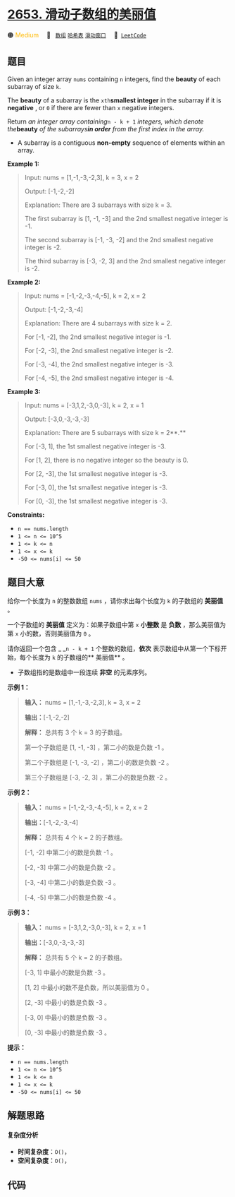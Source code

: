 # [2653. 滑动子数组的美丽值](https://leetcode.com/problems/sliding-subarray-beauty)

🟠 <font color=#ffb800>Medium</font>&emsp; 🔖&ensp; [`数组`](/outline/tag/array.md) [`哈希表`](/outline/tag/hash-table.md) [`滑动窗口`](/outline/tag/sliding-window.md)&emsp; 🔗&ensp;[`LeetCode`](https://leetcode.com/problems/sliding-subarray-beauty)

## 题目

Given an integer array `nums` containing `n` integers, find the **beauty** of
each subarray of size `k`.

The **beauty** of a subarray is the `xth`**smallest integer** in the subarray
if it is **negative** , or `0` if there are fewer than `x` negative integers.

Return _an integer array containing_`n - k + 1` _integers, which denote
the_**beauty** _of the subarrays**in order** from the first index in the
array._

  * A subarray is a contiguous **non-empty** sequence of elements within an array.



**Example 1:**

> Input: nums = [1,-1,-3,-2,3], k = 3, x = 2
> 
> Output: [-1,-2,-2]
> 
> Explanation: There are 3 subarrays with size k = 3. 
> 
> The first subarray is [1, -1, -3] and the 2nd smallest negative integer is -1. 
> 
> The second subarray is [-1, -3, -2] and the 2nd smallest negative integer is -2. 
> 
> The third subarray is [-3, -2, 3] and the 2nd smallest negative integer is -2.

**Example 2:**

> Input: nums = [-1,-2,-3,-4,-5], k = 2, x = 2
> 
> Output: [-1,-2,-3,-4]
> 
> Explanation: There are 4 subarrays with size k = 2.
> 
> For [-1, -2], the 2nd smallest negative integer is -1.
> 
> For [-2, -3], the 2nd smallest negative integer is -2.
> 
> For [-3, -4], the 2nd smallest negative integer is -3.
> 
> For [-4, -5], the 2nd smallest negative integer is -4. 

**Example 3:**

> Input: nums = [-3,1,2,-3,0,-3], k = 2, x = 1
> 
> Output: [-3,0,-3,-3,-3]
> 
> Explanation: There are 5 subarrays with size k = 2**.**
> 
> For [-3, 1], the 1st smallest negative integer is -3.
> 
> For [1, 2], there is no negative integer so the beauty is 0.
> 
> For [2, -3], the 1st smallest negative integer is -3.
> 
> For [-3, 0], the 1st smallest negative integer is -3.
> 
> For [0, -3], the 1st smallest negative integer is -3.



**Constraints:**

  * `n == nums.length `
  * `1 <= n <= 10^5`
  * `1 <= k <= n`
  * `1 <= x <= k `
  * `-50 <= nums[i] <= 50 `


## 题目大意

给你一个长度为 `n` 的整数数组 `nums` ，请你求出每个长度为 `k` 的子数组的 **美丽值**  。

一个子数组的 **美丽值**  定义为：如果子数组中第 `x` **小整数**  是 **负数**  ，那么美丽值为第 `x` 小的数，否则美丽值为 `0`
。

请你返回一个包含 _ _`n - k + 1` 个整数的数组，**依次**  表示数组中从第一个下标开始，每个长度为 `k` 的子数组的**  美丽值**
。

  * 子数组指的是数组中一段连续 **非空**  的元素序列。



**示例 1：**

> 
> 
> 
> 
> 
> **输入：** nums = [1,-1,-3,-2,3], k = 3, x = 2
> 
> **输出：**[-1,-2,-2]
> 
> **解释：** 总共有 3 个 k = 3 的子数组。
> 
> 第一个子数组是 [1, -1, -3] ，第二小的数是负数 -1 。
> 
> 第二个子数组是 [-1, -3, -2] ，第二小的数是负数 -2 。
> 
> 第三个子数组是 [-3, -2, 3] ，第二小的数是负数 -2 。

**示例 2：**

> 
> 
> 
> 
> 
> **输入：** nums = [-1,-2,-3,-4,-5], k = 2, x = 2
> 
> **输出：**[-1,-2,-3,-4]
> 
> **解释：** 总共有 4 个 k = 2 的子数组。
> 
> [-1, -2] 中第二小的数是负数 -1 。
> 
> [-2, -3] 中第二小的数是负数 -2 。
> 
> [-3, -4] 中第二小的数是负数 -3 。
> 
> [-4, -5] 中第二小的数是负数 -4 。

**示例 3：**

> 
> 
> 
> 
> 
> **输入：** nums = [-3,1,2,-3,0,-3], k = 2, x = 1
> 
> **输出：**[-3,0,-3,-3,-3]
> 
> **解释：** 总共有 5 个 k = 2 的子数组。
> 
> [-3, 1] 中最小的数是负数 -3 。
> 
> [1, 2] 中最小的数不是负数，所以美丽值为 0 。
> 
> [2, -3] 中最小的数是负数 -3 。
> 
> [-3, 0] 中最小的数是负数 -3 。
> 
> [0, -3] 中最小的数是负数 -3 。



**提示：**

  * `n == nums.length `
  * `1 <= n <= 10^5`
  * `1 <= k <= n`
  * `1 <= x <= k `
  * `-50 <= nums[i] <= 50 `


## 解题思路

#### 复杂度分析

- **时间复杂度**：`O()`，
- **空间复杂度**：`O()`，

## 代码

```javascript

```